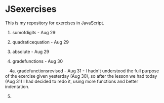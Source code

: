 # JSexercises
This is my repository for exercises in JavaScript.

1. sumofdigits - Aug 29

2. quadraticequation - Aug 29

3. absolute - Aug 29

4. gradefunctions - Aug 30

 4a. gradefunctionsrevised - Aug 31 - I hadn't understood the full purpose of the exercise given yesterday (Aug 30), so after the lesson we had today (Aug 31) I had decided to redo it, using more functions and better indentation.

5.

